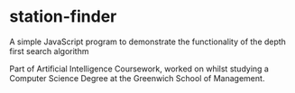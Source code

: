 # station-finder
A simple JavaScript program to demonstrate the functionality of the depth first search algorithm

Part of Artificial Intelligence Coursework, worked on whilst studying a Computer Science Degree at the Greenwich School of Management.

